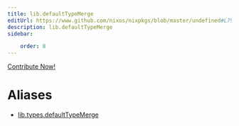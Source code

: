 ```yaml
---
title: lib.defaultTypeMerge
editUrl: https://www.github.com/nixos/nixpkgs/blob/master/undefined#L79C22
description: lib.defaultTypeMerge
sidebar:

    order: 8
---
```


<a href="https://www.github.com/nixos/nixpkgs/blob/master/undefined#L79C22">Contribute Now!</a>


# Aliases

- [lib.types.defaultTypeMerge](/nix-doc-comments/reference/lib/types/lib-types-defaulttypemerge)


